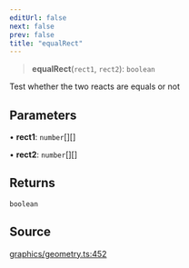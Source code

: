 ```yaml
---
editUrl: false
next: false
prev: false
title: "equalRect"
---
```


> **equalRect**(`rect1`, `rect2`): `boolean`

Test whether the two reacts are equals or not

## Parameters

• **rect1**: `number`[][]

• **rect2**: `number`[][]

## Returns

`boolean`

## Source

[graphics/geometry.ts:452](https://github.com/dgmjs/dgmjs/blob/main/packages/core/src/graphics/geometry.ts#L452)
